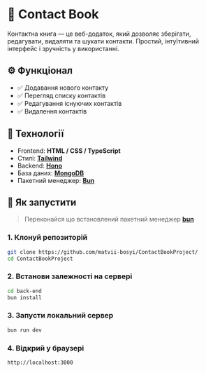 # 📒 Contact Book

Контактна книга — це веб-додаток, який дозволяє зберігати, редагувати, видаляти та шукати контакти. Простий, інтуїтивний інтерфейс і зручність у використанні.

## ⚙️ Функціонал

- ✅ Додавання нового контакту
- ✅ Перегляд списку контактів
- ✅ Редагування існуючих контактів
- ✅ Видалення контактів

## 🧱 Технології

- Frontend: **HTML / CSS / TypeScript**
- Стилі: **[Tailwind](https://tailwindcss.com/)**
- Backend: **[Hono](https://hono.dev/)**
- База даних: **[MongoDB](https://www.mongodb.com/)**
- Пакетний менеджер: **[Bun](https://bun.sh/)**

## 🚀 Як запустити

> Переконайся що встановлений пакетний менеджер **[bun](https://bun.sh/)**

### 1. Клонуй репозиторій

```bash
git clone https://github.com/matvii-bosyi/ContactBookProject/
cd ContactBookProject
````

### 2. Встанови залежності на сервері

```bash
cd back-end
bun install
```

### 3. Запусти локальний сервер

```bash
bun run dev
```

### 4. Відкрий у браузері

```
http://localhost:3000
```
